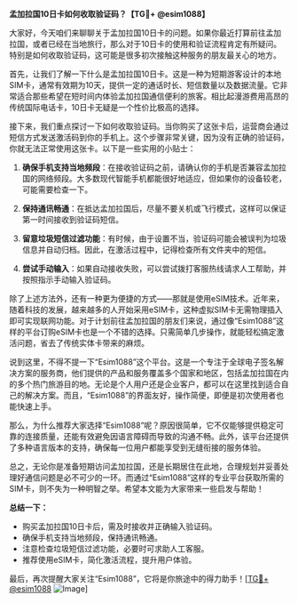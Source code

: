 **孟加拉国10日卡如何收取验证码？【TG💪+ @esim1088】**

大家好，今天咱们来聊聊关于孟加拉国10日卡的问题。如果你最近打算前往孟加拉国，或者已经在当地旅行，那么对于10日卡的使用和验证流程肯定有所疑问。特别是如何收取验证码，这可能是很多初次接触这种服务的朋友最关心的地方。

首先，让我们了解一下什么是孟加拉国10日卡。这是一种为短期游客设计的本地SIM卡，通常有效期为10天，提供一定的通话时长、短信数量以及数据流量。它非常适合那些希望在短时间内体验孟加拉国通信便利的旅客。相比起漫游费用高昂的传统国际电话卡，10日卡无疑是一个性价比极高的选择。

接下来，我们重点探讨一下如何收取验证码。当你购买了这张卡后，运营商会通过短信方式发送激活码到你的手机上。这个步骤非常关键，因为没有正确的验证码，你就无法正常使用这张卡。以下是一些实用的小贴士：

1. **确保手机支持当地频段**：在接收验证码之前，请确认你的手机是否兼容孟加拉国的网络频段。大多数现代智能手机都能很好地适应，但如果你的设备较老，可能需要检查一下。

2. **保持通讯畅通**：在抵达孟加拉国后，尽量不要关机或飞行模式，这样可以保证第一时间接收到验证码短信。

3. **留意垃圾短信过滤功能**：有时候，由于设置不当，验证码可能会被误判为垃圾信息并自动归档。因此，在激活过程中，记得检查所有文件夹中的短信。

4. **尝试手动输入**：如果自动接收失败，可以尝试拨打客服热线请求人工帮助，并按照指示手动输入验证码。

除了上述方法外，还有一种更为便捷的方式——那就是使用eSIM技术。近年来，随着科技的发展，越来越多的人开始采用eSIM卡，这种虚拟SIM卡无需物理插入即可实现联网功能。对于计划前往孟加拉国的朋友们来说，通过像“Esim1088”这样的平台订购eSIM卡也是一个不错的选择。只需简单几步操作，就能轻松搞定激活问题，省去了传统实体卡带来的麻烦。

说到这里，不得不提一下“Esim1088”这个平台。这是一个专注于全球电子签名解决方案的服务商，他们提供的产品和服务覆盖多个国家和地区，包括孟加拉国在内的多个热门旅游目的地。无论是个人用户还是企业客户，都可以在这里找到适合自己的解决方案。而且，“Esim1088”的界面友好，操作简便，即便是初次使用者也能快速上手。

那么，为什么推荐大家选择“Esim1088”呢？原因很简单，它不仅能够提供稳定可靠的连接质量，还能有效避免因语言障碍而导致的沟通不畅。此外，该平台还提供了多种语言版本的支持，确保每一位用户都能享受到无缝衔接的服务体验。

总之，无论你是准备短期访问孟加拉国，还是长期居住在此地，合理规划并妥善处理好通信问题是必不可少的一环。而通过“Esim1088”这样的专业平台获取所需的SIM卡，则不失为一种明智之举。希望本文能为大家带来一些启发与帮助！

**总结一下：**
- 购买孟加拉国10日卡后，需及时接收并正确输入验证码。
- 确保手机支持当地频段，保持通讯畅通。
- 注意检查垃圾短信过滤功能，必要时可求助人工客服。
- 推荐使用eSIM卡，简化激活流程，提升用户体验。

最后，再次提醒大家关注“Esim1088”，它将是你旅途中的得力助手！[[TG💪+ @esim1088](https://t.me/s/esim1088) ![Image](https://i.postimg.cc/4NQfJmqS/Snipaste-2025-05-13-00-14-12.png)]